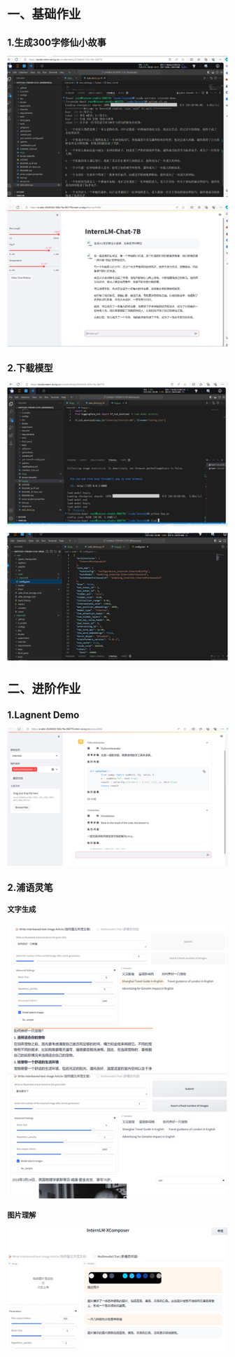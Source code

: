 # 一、基础作业

## 1.生成300字修仙小故事

![](a1.png)

![](a2.png)

## 2.下载模型

![](b1.png)

![](b2.png)

# 二、进阶作业

## 1.Lagnent Demo
![](d1.png)


## 2.浦语灵笔
### 文字生成
![](d2.png)
![](c2.png)
### 图片理解
![](c1.png)